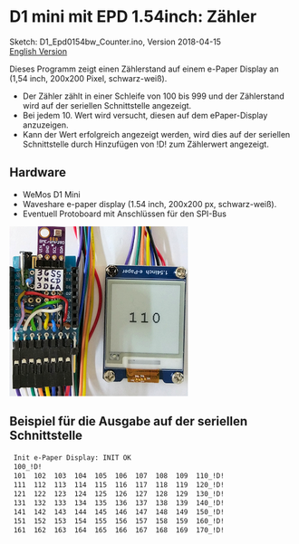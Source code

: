 # D1 mini mit EPD 1.54inch: Z&auml;hler
Sketch: D1_Epd0154bw_Counter.ino, Version 2018-04-15      
[English Version](./README.md "English Version")   

Dieses Programm zeigt einen Z&auml;hlerstand auf einem e-Paper Display an (1,54 inch, 200x200 Pixel, schwarz-wei&szlig;).
* Der Z&auml;hler z&auml;hlt in einer Schleife von 100 bis 999 und der Z&auml;hlerstand wird auf der seriellen Schnittstelle angezeigt.
* Bei jedem 10. Wert wird versucht, diesen auf dem ePaper-Display anzuzeigen.
* Kann der Wert erfolgreich angezeigt werden, wird dies auf der seriellen Schnittstelle durch Hinzuf&uuml;gen von !D! zum Z&auml;hlerwert angezeigt.

## Hardware
* WeMos D1 Mini
* Waveshare e-paper display (1.54 inch, 200x200 px, schwarz-wei&szlig;).
* Eventuell Protoboard mit Anschl&uuml;ssen f&uuml;r den SPI-Bus

![D1 epd0154bw Counter](./images/D1_epd0154bw_counter.png "D1mini mit ePaper display 1,54inch Counter")   

## Beispiel f&uuml;r die Ausgabe auf der seriellen Schnittstelle

```
 Init e-Paper Display: INIT OK
 100_!D!
 101  102  103  104  105  106  107  108  109  110_!D!
 111  112  113  114  115  116  117  118  119  120_!D!
 121  122  123  124  125  126  127  128  129  130_!D!
 131  132  133  134  135  136  137  138  139  140_!D!
 141  142  143  144  145  146  147  148  149  150_!D!
 151  152  153  154  155  156  157  158  159  160_!D!
 161  162  163  164  165  166  167  168  169  170_!D!
```

